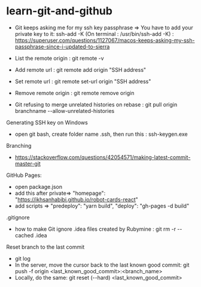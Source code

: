 # learn-git-and-github

- Git keeps asking me for my ssh key passphrase => You have to add your private key to it: ssh-add -K (On terminal : /usr/bin/ssh-add -K) : https://superuser.com/questions/1127067/macos-keeps-asking-my-ssh-passphrase-since-i-updated-to-sierra

- List the remote origin : git remote -v 

- Add remote url : git remote add origin "SSH address"

- Set remote url : git remote set-url origin "SSH address"

- Remove remote origin : git remote remove origin

- Git refusing to merge unrelated histories on rebase : git pull origin branchname --allow-unrelated-histories

Generating SSH key on Windows
- open git bash, create folder name .ssh, then run this : ssh-keygen.exe

Branching
- https://stackoverflow.com/questions/42054571/making-latest-commit-master-git

GitHub Pages:
- open package.json
- add this after private=> "homepage": "https://ikhsanhabibi.github.io/robot-cards-react"
- add scripts => "predeploy": "yarn build", "deploy": "gh-pages -d build"

.gitignore
- how to make Git ignore .idea files created by Rubymine : git rm -r --cached .idea

Reset branch to the last commit
- git log
- In the server, move the cursor back to the last known good commit: git push -f origin <last_known_good_commit>:<branch_name>
- Locally, do the same: git reset (--hard) <last_known_good_commit>
